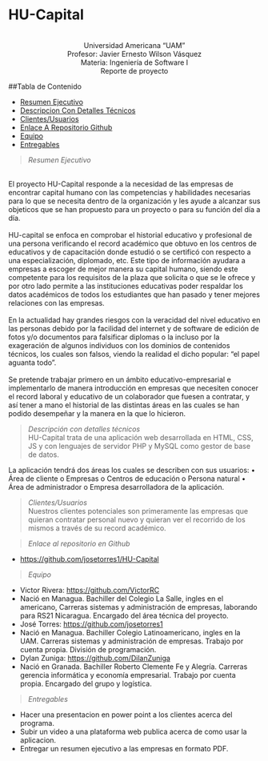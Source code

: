 # HU-Capital
    
<center>
    <br>Universidad Americana “UAM” 
<br>Profesor: Javier Ernesto Wilson Vásquez
<br>Materia: Ingeniería de Software I
<br>Reporte de proyecto

</center>

##Tabla de Contenido
* [Resumen Ejecutivo](#re)
* [Descripcion Con Detalles Técnicos](#ddt)
* [Clientes/Usuarios](#cu)
* [Enlace A Repositorio Github](#enlace)
* [Equipo](#team)
* [Entregables](#entregables)



><a name=re></a>*Resumen Ejecutivo*

<br>El proyecto HU-Capital responde a la necesidad de las empresas de encontrar capital humano con las competencias y habilidades necesarias para lo que se necesita dentro de la organización y les ayude a alcanzar sus objeticos que se han propuesto para un proyecto o para su función del día a día. 
<br>
<br>HU-capital se enfoca en comprobar el historial educativo y profesional de una persona verificando el record académico que obtuvo en los centros de educativos y de capacitación donde estudió o se certificó con respecto a una especialización, diplomado, etc. Este tipo de información ayudara a empresas a escoger de mejor manera su capital humano, siendo este competente para los requisitos de la plaza que solicita o que se le ofrece y por otro lado permite a las instituciones educativas poder respaldar los datos académicos de todos los estudiantes que han pasado y tener mejores relaciones con las empresas. 
<br>
<br>En la actualidad hay grandes riesgos con la veracidad del nivel educativo en las personas debido por la facilidad del internet y de software de edición de fotos y/o documentos para falsificar diplomas o la incluso por la exageración de algunos individuos con los dominios de contenidos técnicos, los cuales son falsos, viendo la realidad el dicho popular: “el papel aguanta todo”.
<br>
<br>Se pretende trabajar primero en un ámbito educativo-empresarial e implementarlo de manera introducción en empresas que necesiten conocer el record laboral y educativo de un colaborador que fuesen a contratar, y así tener a mano el historial de las distintas áreas en las cuales se han podido desempeñar y la manera en la que lo hicieron.
<br>

><a name=ddt></a>*Descripción con detalles técnicos*
<br>HU-Capital trata de una aplicación web desarrollada en HTML, CSS, JS y con lenguajes de servidor PHP y MySQL como gestor de base de datos. 

La aplicación tendrá dos áreas los cuales se describen con sus usuarios: 
•	Área de cliente
o	Empresas
o	Centros de educación
o	Persona natural
•	Área de administrador
o	Empresa desarrolladora de la aplicación. 


><a name=cu></a>*Clientes/Usuarios*
<br>Nuestros clientes potenciales son primeramente las empresas que quieran contratar personal nuevo y quieran ver el recorrido de los mismos a través de su record académico. 

><a name=enlace></a>*Enlace al repositorio en Github*
* https://github.com/josetorres1/HU-Capital

><a name=team></a>*Equipo*
* Victor Rivera: https://github.com/VictorRC
 * Nació en Managua. Bachiller del Colegio La Salle, ingles en el americano, Carreras sistemas y administración de empresas, laborando para RS21 Nicaragua. Encargado del área técnica del proyecto.
* José Torres: https://github.com/josetorres1
 * Nació en Managua. Bachiller Colegio Latinoamericano, ingles en la UAM. Carreras sistemas y administración de empresas. Trabajo por cuenta propia. División de programación. 
* Dylan Zuniga: https://github.com/DilanZuniga
 * Nació en Granada. Bachiller Roberto Clemente Fe y Alegría. Carreras gerencia informática y economía empresarial. Trabajo por cuenta propia. Encargado del grupo y logística.

><a name=entregables></a>*Entregables*
* Hacer una presentacion en power point a los clientes acerca del programa.
* Subir un video a una plataforma web publica acerca de como usar la aplicacion.
* Entregar un resumen ejecutivo a las empresas en formato PDF.
